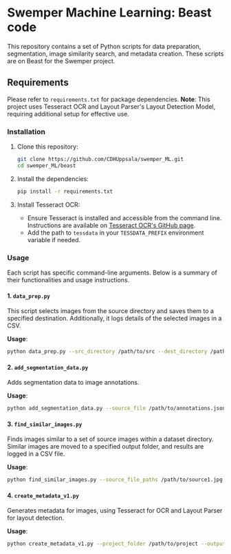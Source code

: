 
# Swemper Machine Learning: Beast code

This repository contains a set of Python scripts for data preparation, segmentation, image similarity search, and metadata creation. These scripts are on Beast for the Swemper project.

## Requirements

Please refer to `requirements.txt` for package dependencies. **Note**: This project uses Tesseract OCR and Layout Parser's Layout Detection Model, requiring additional setup for effective use.

### Installation

1. Clone this repository:
   ```bash
   git clone https://github.com/CDHUppsala/swemper_ML.git
   cd swemper_ML/beast
   ```

2. Install the dependencies:
   ```bash
   pip install -r requirements.txt
   ```

3. Install Tesseract OCR:
   - Ensure Tesseract is installed and accessible from the command line. Instructions are available on [Tesseract OCR's GitHub page](https://github.com/tesseract-ocr/tesseract).
   - Add the path to `tessdata` in your `TESSDATA_PREFIX` environment variable if needed.

### Usage

Each script has specific command-line arguments. Below is a summary of their functionalities and usage instructions.

#### 1. `data_prep.py`

This script selects images from the source directory and saves them to a specified destination. Additionally, it logs details of the selected images in a CSV.

**Usage**:
```bash
python data_prep.py --src_directory /path/to/src --dest_directory /path/to/dest --csv_path /path/to/log.csv --target_periodicals Periodical1 Periodical2 --images_per_periodical 200
```

#### 2. `add_segmentation_data.py`

Adds segmentation data to image annotations.

**Usage**:
```bash
python add_segmentation_data.py --source_file /path/to/annotations.json --output_file /path/to/updated_annotations.json
```

#### 3. `find_similar_images.py`

Finds images similar to a set of source images within a dataset directory. Similar images are moved to a specified output folder, and results are logged in a CSV file.

**Usage**:
```bash
python find_similar_images.py --source_file_paths /path/to/source1.jpg /path/to/source2.jpg --dataset_directories /path/to/dataset1 /path/to/dataset2 --output_folder /path/to/similar_images --output_csv /path/to/similarity_results.csv
```

#### 4. `create_metadata_v1.py`

Generates metadata for images, using Tesseract for OCR and Layout Parser for layout detection.

**Usage**:
```bash
python create_metadata_v1.py --project_folder /path/to/project --output_folder /path/to/output --metadata_folder /path/to/metadata --tesseract_path /usr/local/bin/tesseract --tessdata_dir /usr/local/share/tessdata
```



